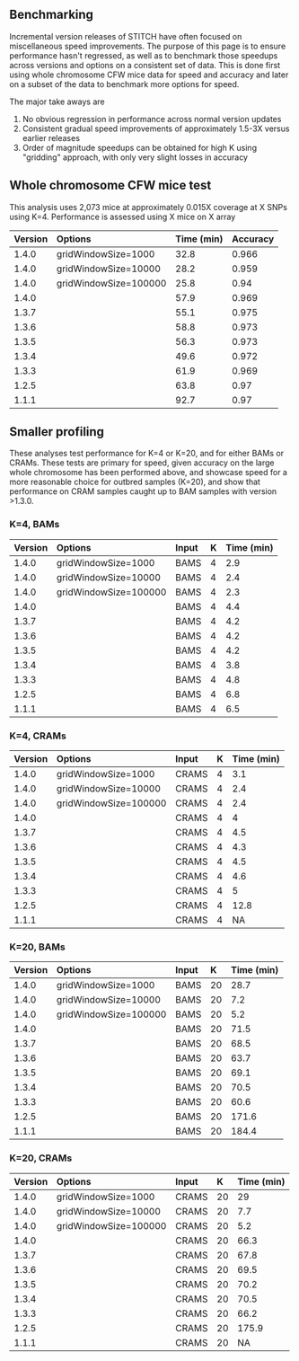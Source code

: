 
## Benchmarking

Incremental version releases of STITCH have often focused on miscellaneous speed improvements. The purpose of this page is to ensure performance hasn't regressed, as well as to benchmark those speedups across versions and options on a consistent set of data. This is done first using whole chromosome CFW mice data for speed and accuracy and later on a subset of the data to benchmark more options for speed.

The major take aways are
1. No obvious regression in performance across normal version updates
2. Consistent gradual speed improvements of approximately 1.5-3X versus earlier releases
3. Order of magnitude speedups can be obtained for high K using "gridding" approach, with only very slight losses in accuracy


## Whole chromosome CFW mice test

This analysis uses 2,073 mice at approximately 0.015X coverage at X SNPs using K=4. Performance is assessed using X mice on X array


|Version |Options               |Time (min) |Accuracy |
|:-------|:---------------------|:----------|:--------|
|1.4.0   |gridWindowSize=1000   |32.8       |0.966    |
|1.4.0   |gridWindowSize=10000  |28.2       |0.959    |
|1.4.0   |gridWindowSize=100000 |25.8       |0.94     |
|1.4.0   |                      |57.9       |0.969    |
|1.3.7   |                      |55.1       |0.975    |
|1.3.6   |                      |58.8       |0.973    |
|1.3.5   |                      |56.3       |0.973    |
|1.3.4   |                      |49.6       |0.972    |
|1.3.3   |                      |61.9       |0.969    |
|1.2.5   |                      |63.8       |0.97     |
|1.1.1   |                      |92.7       |0.97     |



## Smaller profiling

These analyses test performance for K=4 or K=20, and for either BAMs or CRAMs. These tests are primary for speed, given accuracy on the large whole chromosome has been performed above, and showcase speed for a more reasonable choice for outbred samples (K=20), and show that performance on CRAM samples caught up to BAM samples with version >1.3.0.

### K=4, BAMs

|Version |Options               |Input |K  |Time (min) |
|:-------|:---------------------|:-----|:--|:----------|
|1.4.0   |gridWindowSize=1000   |BAMS  |4  |2.9        |
|1.4.0   |gridWindowSize=10000  |BAMS  |4  |2.4        |
|1.4.0   |gridWindowSize=100000 |BAMS  |4  |2.3        |
|1.4.0   |                      |BAMS  |4  |4.4        |
|1.3.7   |                      |BAMS  |4  |4.2        |
|1.3.6   |                      |BAMS  |4  |4.2        |
|1.3.5   |                      |BAMS  |4  |4.2        |
|1.3.4   |                      |BAMS  |4  |3.8        |
|1.3.3   |                      |BAMS  |4  |4.8        |
|1.2.5   |                      |BAMS  |4  |6.8        |
|1.1.1   |                      |BAMS  |4  |6.5        |

### K=4, CRAMs

|Version |Options               |Input |K  |Time (min) |
|:-------|:---------------------|:-----|:--|:----------|
|1.4.0   |gridWindowSize=1000   |CRAMS |4  |3.1        |
|1.4.0   |gridWindowSize=10000  |CRAMS |4  |2.4        |
|1.4.0   |gridWindowSize=100000 |CRAMS |4  |2.4        |
|1.4.0   |                      |CRAMS |4  |4          |
|1.3.7   |                      |CRAMS |4  |4.5        |
|1.3.6   |                      |CRAMS |4  |4.3        |
|1.3.5   |                      |CRAMS |4  |4.5        |
|1.3.4   |                      |CRAMS |4  |4.6        |
|1.3.3   |                      |CRAMS |4  |5          |
|1.2.5   |                      |CRAMS |4  |12.8       |
|1.1.1   |                      |CRAMS |4  |NA         |

### K=20, BAMs

|Version |Options               |Input |K  |Time (min) |
|:-------|:---------------------|:-----|:--|:----------|
|1.4.0   |gridWindowSize=1000   |BAMS  |20 |28.7       |
|1.4.0   |gridWindowSize=10000  |BAMS  |20 |7.2        |
|1.4.0   |gridWindowSize=100000 |BAMS  |20 |5.2        |
|1.4.0   |                      |BAMS  |20 |71.5       |
|1.3.7   |                      |BAMS  |20 |68.5       |
|1.3.6   |                      |BAMS  |20 |63.7       |
|1.3.5   |                      |BAMS  |20 |69.1       |
|1.3.4   |                      |BAMS  |20 |70.5       |
|1.3.3   |                      |BAMS  |20 |60.6       |
|1.2.5   |                      |BAMS  |20 |171.6      |
|1.1.1   |                      |BAMS  |20 |184.4      |

### K=20, CRAMs

|Version |Options               |Input |K  |Time (min) |
|:-------|:---------------------|:-----|:--|:----------|
|1.4.0   |gridWindowSize=1000   |CRAMS |20 |29         |
|1.4.0   |gridWindowSize=10000  |CRAMS |20 |7.7        |
|1.4.0   |gridWindowSize=100000 |CRAMS |20 |5.2        |
|1.4.0   |                      |CRAMS |20 |66.3       |
|1.3.7   |                      |CRAMS |20 |67.8       |
|1.3.6   |                      |CRAMS |20 |69.5       |
|1.3.5   |                      |CRAMS |20 |70.2       |
|1.3.4   |                      |CRAMS |20 |70.5       |
|1.3.3   |                      |CRAMS |20 |66.2       |
|1.2.5   |                      |CRAMS |20 |175.9      |
|1.1.1   |                      |CRAMS |20 |NA         |
